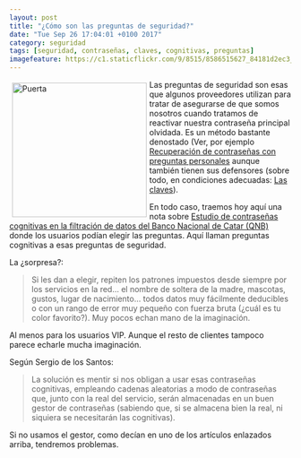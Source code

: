 ```yaml
---
layout: post
title: "¿Cómo son las preguntas de seguridad?"
date: "Tue Sep 26 17:04:01 +0100 2017"
category: seguridad
tags: [seguridad, contraseñas, claves, cognitivas, preguntas]
imagefeature: https://c1.staticflickr.com/9/8515/8586515627_84181d2ec3_m.jpg
---
```





<a href="https://www.flickr.com/photos/fernand0/8586515627" title="Puerta"><img src="https://c1.staticflickr.com/9/8515/8586515627_84181d2ec3_m.jpg" width="240"  alt="Puerta" style="float:left; margin:5px"></a>

Las preguntas de seguridad son esas que algunos proveedores utilizan para tratar de asegurarse de que somos nosotros cuando tratamos de reactivar nuestra contraseña principal olvidada.
Es un método bastante denostado (Ver, por ejemplo [Recuperación de contraseñas con preguntas personales](http://fernand0.github.io/Recuperacion-Claves-Preguntas-Personales/) aunque también tienen sus defensores (sobre todo, en condiciones adecuadas: [Las claves](https://mbpfernand0.wordpress.com/2011/07/21/las-claves/)).

En todo caso, traemos hoy aquí una nota sobre [Estudio de contraseñas cognitivas en la filtración de datos del Banco Nacional de Catar (QNB)](http://blog.elevenpaths.com/2016/04/estudio-de-contrasenas-cognitivas-en-la.html) donde los usuarios podían elegir las preguntas. Aquí llaman preguntas cognitivas a esas preguntas de seguridad. 

La ¿sorpresa?:

> Si les dan a elegir, repiten los patrones impuestos desde siempre por los servicios en la red... el nombre de soltera de la madre, mascotas, gustos, lugar de nacimiento... todos datos muy fácilmente deducibles o con un rango de error muy pequeño con fuerza bruta (¿cuál es tu color favorito?). Muy pocos echan mano de la imaginación.

Al menos para los usuarios VIP. Aunque el resto de clientes tampoco parece echarle mucha imaginación.

Según Sergio de los Santos:

> La solución es mentir si nos obligan a usar esas contraseñas cognitivas, empleando cadenas aleatorias a modo de contraseñas que, junto con la real del servicio, serán almacenadas en un buen gestor de contraseñas (sabiendo que, si se almacena bien la real, ni siquiera se necesitarán las cognitivas).

Si no usamos el gestor, como decían en uno de los artículos enlazados arriba, tendremos problemas.
